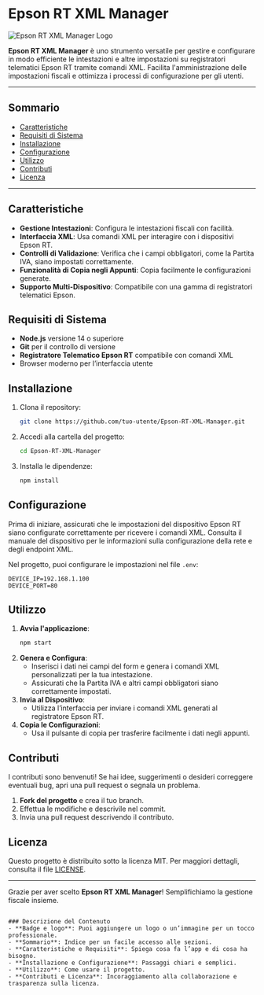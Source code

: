# Epson RT XML Manager

![Epson RT XML Manager Logo](https://yourimagelink.com/logo.png)

**Epson RT XML Manager** è uno strumento versatile per gestire e configurare in modo efficiente le intestazioni e altre impostazioni su registratori telematici Epson RT tramite comandi XML. Facilita l'amministrazione delle impostazioni fiscali e ottimizza i processi di configurazione per gli utenti.

---

## Sommario

- [Caratteristiche](#caratteristiche)
- [Requisiti di Sistema](#requisiti-di-sistema)
- [Installazione](#installazione)
- [Configurazione](#configurazione)
- [Utilizzo](#utilizzo)
- [Contributi](#contributi)
- [Licenza](#licenza)

---

## Caratteristiche

- **Gestione Intestazioni**: Configura le intestazioni fiscali con facilità.
- **Interfaccia XML**: Usa comandi XML per interagire con i dispositivi Epson RT.
- **Controlli di Validazione**: Verifica che i campi obbligatori, come la Partita IVA, siano impostati correttamente.
- **Funzionalità di Copia negli Appunti**: Copia facilmente le configurazioni generate.
- **Supporto Multi-Dispositivo**: Compatibile con una gamma di registratori telematici Epson.

## Requisiti di Sistema

- **Node.js** versione 14 o superiore
- **Git** per il controllo di versione
- **Registratore Telematico Epson RT** compatibile con comandi XML
- Browser moderno per l’interfaccia utente

## Installazione

1. Clona il repository:
   ```bash
   git clone https://github.com/tuo-utente/Epson-RT-XML-Manager.git
   ```
2. Accedi alla cartella del progetto:
   ```bash
   cd Epson-RT-XML-Manager
   ```
3. Installa le dipendenze:
   ```bash
   npm install
   ```

## Configurazione

Prima di iniziare, assicurati che le impostazioni del dispositivo Epson RT siano configurate correttamente per ricevere i comandi XML. Consulta il manuale del dispositivo per le informazioni sulla configurazione della rete e degli endpoint XML.

Nel progetto, puoi configurare le impostazioni nel file `.env`:
```plaintext
DEVICE_IP=192.168.1.100
DEVICE_PORT=80
```

## Utilizzo

1. **Avvia l'applicazione**:
   ```bash
   npm start
   ```
2. **Genera e Configura**:
   - Inserisci i dati nei campi del form e genera i comandi XML personalizzati per la tua intestazione.
   - Assicurati che la Partita IVA e altri campi obbligatori siano correttamente impostati.
3. **Invia al Dispositivo**:
   - Utilizza l’interfaccia per inviare i comandi XML generati al registratore Epson RT.
4. **Copia le Configurazioni**:
   - Usa il pulsante di copia per trasferire facilmente i dati negli appunti.

## Contributi

I contributi sono benvenuti! Se hai idee, suggerimenti o desideri correggere eventuali bug, apri una pull request o segnala un problema.

1. **Fork del progetto** e crea il tuo branch.
2. Effettua le modifiche e descrivile nel commit.
3. Invia una pull request descrivendo il contributo.

## Licenza

Questo progetto è distribuito sotto la licenza MIT. Per maggiori dettagli, consulta il file [LICENSE](LICENSE).

---

Grazie per aver scelto **Epson RT XML Manager**! Semplifichiamo la gestione fiscale insieme.
```

### Descrizione del Contenuto
- **Badge e logo**: Puoi aggiungere un logo o un’immagine per un tocco professionale.
- **Sommario**: Indice per un facile accesso alle sezioni.
- **Caratteristiche e Requisiti**: Spiega cosa fa l’app e di cosa ha bisogno.
- **Installazione e Configurazione**: Passaggi chiari e semplici.
- **Utilizzo**: Come usare il progetto.
- **Contributi e Licenza**: Incoraggiamento alla collaborazione e trasparenza sulla licenza.
